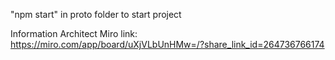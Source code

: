 "npm start" in proto folder to start project

Information Architect Miro link: https://miro.com/app/board/uXjVLbUnHMw=/?share_link_id=264736766174
